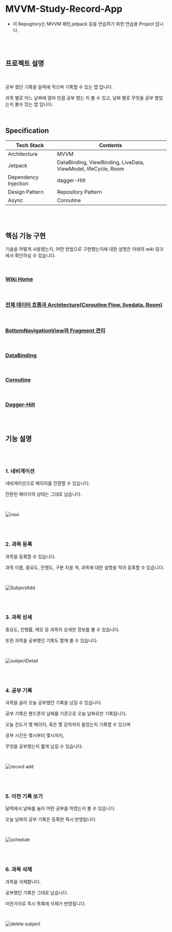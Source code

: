 # MVVM-Study-Record-App

* 이 Repogitory는 MVVM 패턴,jetpack 등을 연습하기 위한 연습용 Project 입니다.



<br/>

<br/>

## 프로젝트 설명

<br/>

공부 했던 기록을 달력에 적으며 기록할 수 있는 앱 입니다.

과목 별로 어느 날짜에 얼마 만큼 공부 했는 지 볼 수 있고, 날짜 별로 무엇을 공부 했었는지 볼수 있는 앱 입니다.

<br/>

## Specification

| Tech Stack           | Contents                                                     |
| -------------------- | ------------------------------------------------------------ |
| Architecture         | MVVM                                                         |
| Jetpack              | DataBinding, ViewBinding, LiveData, ViewModel, lifeCycle, Room |
| Dependency Injection | dagger-Hilt                                                  |
| Design Pattern       | Repository Pattern                                           |
| Async                | Coroutine                                                    |

<br/>

<br/>

## 핵심 기능 구현

기술을 어떻게 사용했는지, 어떤 방법으로 구현했는지에 대한 설명은 아래의 wiki 링크에서 확인하실 수 있습니다.

<br/>

### [Wiki Home](https://github.com/Moony-H/MVVMStudyRecordApp/wiki)

<br/>

### [전체 데이터 흐름과 Architecture(Coroutine Flow, livedata, Room)](https://github.com/Moony-H/MVVMStudyRecordApp/wiki/1.-%EC%A0%84%EC%B2%B4-%EB%8D%B0%EC%9D%B4%ED%84%B0-%ED%9D%90%EB%A6%84%EA%B3%BC-Architecture-(MVVM,-livedata,-Coroutine-Flow,-Room))

<br/>

### [BottomNavigationView와 Fragment 관리](https://github.com/Moony-H/MVVMStudyRecordApp/wiki/2.-BottomNavigationView%EC%99%80-Fragment-%EA%B4%80%EB%A6%AC)

<br/>

### [DataBinding](https://github.com/Moony-H/MVVMStudyRecordApp/wiki/3.-DataBinding)

<br/>

### [Coroutine](https://github.com/Moony-H/MVVMStudyRecordApp/wiki/4.-Coroutine)

<br/>

### [Dagger-Hilt](https://github.com/Moony-H/MVVMStudyRecordApp/wiki/Dagger-Hilt)

<br/>

<br/>



## 기능 설명

<br/>

<br/>

### 1. 네비게이션

네비게이션으로 페이지를 전환할 수 있습니다.

전환된 페이지의 상태는 그대로 남습니다.

<br/>

![navi](https://user-images.githubusercontent.com/53536205/161763241-9a2cacc4-d6af-4974-abe1-a2aaf260b560.gif)

<br/>

<br/>

### 2. 과목 등록

과목을 등록할 수 있습니다.

과목 이름, 중요도, 진행도, 구분 지을 색, 과목에 대한 설명을 적어 등록할 수 있습니다.

<br/>

![SubjectAdd](https://user-images.githubusercontent.com/53536205/161763336-617b7619-7fe9-4232-9ce8-b218a331291b.gif)

<br/>

<br/>

### 3.  과목 상세

중요도, 진행률, 메모 등 과목의 상세한 정보를 볼 수 있습니다.

또한 과목을 공부했던 기록도 함께 볼 수 있습니다.

<br/>

![subjectDetail](https://user-images.githubusercontent.com/53536205/161763466-046fee0f-42aa-4e33-9149-224b5fe0ddd5.gif)

<br/>

<br/>

### 4.  공부 기록

과목을 골라 오늘 공부했던 기록을 남길 수 있습니다.

공부 기록은 핸드폰의 날짜를 기준으로 오늘 날짜로만 기록됩니다.

오늘 진도가 몇 페이지, 혹은 몇 강의까지 들었는지 기록할 수 있으며

공부 시간은 몇시부터 몇시까지,

무엇을 공부했는지 짧게 남길 수 있습니다.

<br/>

![record add](https://user-images.githubusercontent.com/53536205/161763577-02f93810-1770-476e-b51e-18c1d6ff4b08.gif)

<br/>

<br/>

### 5. 이전 기록 보기

달력에서 날짜를 눌러 어떤 공부를 하였는지 볼 수 있습니다.

오늘 날짜의 공부 기록은 등록한 즉시 반영됩니다.

<br/>

![schedule](https://user-images.githubusercontent.com/53536205/161763661-ee4bb3b1-9544-4ba4-9df4-3fbd5f872ecf.gif)

<br/>

<br/>



### 6. 과목 삭제

과목을 삭제합니다.

공부했던 기록은 그대로 남습니다.

마찬가지로 즉시 목록에 삭제가 반영됩니다.

<br/>

![delete subject](https://user-images.githubusercontent.com/53536205/161764040-63dee0ed-2d9a-46b4-abe2-9823884e16e2.gif)

<br/>

<br/>
